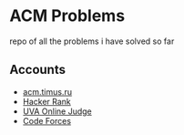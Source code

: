 # ACM Problems

repo of all the problems i have solved so far

## Accounts
- [acm.timus.ru](http://acm.timus.ru/author.aspx?id=105182)
- [Hacker Rank](https://www.hackerrank.com/leninhasda)
- [UVA Online Judge](https://uhunt.onlinejudge.org/id/60089)
- [Code Forces](http://codeforces.com/profile/leninhasda)

